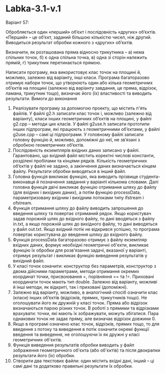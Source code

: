 # Labka-3.1-v.1

Варіант 57: 

Обробляється один «перший» об’єкт і послідовність «других» об’єктів. «Перший» – це об’єкт, заданий більшою кількістю чисел, ніж другий. Виводиться результат обробки кожного з «других» об’єктів. 

Визначити, як розташована пряма відносно трикутника – а) нема спільних точок, б) є одна спільна точка, в) одна зі сторін належить прямій, г) трикутник перетинається прямою. 

Написати програму, яка використовує клас точок на площині й, можливо, залежно від варіанту, інші класи. Програма багаторазово отримує набори точок, що утворюють один або кілька геометричних об’єктів на площині (залежно від варіанту завдання, це пряма, відрізок, ламана, трикутник тощо), визначає його (їх) властивості та виводить результати. 
Вимоги до виконання 
1.	Реалізувати програму за допомогою проекту, що містить п'ять файлів. У файлі g2.h записати клас точок і, можливо (залежно від варіанту), класи інших геометричних об’єктів на площині, у файлі g2.cpp – методи цих класів. У файлі g2use.h записати прототипи інших підпрограм, які працюють з геометричними об’єктами, у файлі g2use.cpp – самі ці підпрограми. У головному файлі записати головну функцію й, можливо, допоміжні до неї, не зв’язані з обробкою геометричних об’єктів. 
2.	Послідовність екземплярів вхідних даних записано у файлі. Гарантовано, що вхідний файл містить коректні числові константи, розділені пробілами та кінцями рядків. Кількість геометричних об’єктів у файлі не задано, а закінчення даних визначається кінцем файлу. Результати обробки виводяться в інший файл.
3.	Головна функція викликає функцію, яка виводить прізвище студента-виконавця й позначення завдання у варіанті кількома словами. Далі головна функція двічі викликає функцію отримання шляху до файлу (для вхідних і вихідних даних), а потім функцію processData, параметризовану вхідним і вихідним потоками типу ifstream і ofstream. 
4.	Функція отримання шляху до файлу виводить запрошення до введення шляху та повертає отриманий рядок. Якщо користувач задав порожній шлях до вхідного файлу, то дані вводяться з файлу in.txt, а якщо порожній шлях до вихідного файлу, то дані виводяться у файл out.txt. Якщо вхідний потік не відкрився успішно, то програма повертає користувача до введення шляху до вхідного файлу. 
5.	Функція processData багаторазово отримує з файлу екземпляр вхідних даних, формує необхідні геометричні об'єкти, викликає функцію їх обробки для розв'язання задачі, вказаної у варіанті, отримує результат і викликає функцію виведення результатів у вихідний файл. 
6.	У класі точок означити: конструктор без параметрів, конструктор з двома дійсними параметрами, методи отримання окремих координат точки, присвоювання =, порівняння == та !=. Приховані координати точок мають тип double. Залежно від варіанту, можливі й інші методи, як відкриті, так і приховані (допоміжні). 
7.	Залежно від варіанту, можливо, в аналогічний спосіб означити клас (класи) інших об’єктів (відрізків, прямих, трикутників тощо). Не оголошувати його як дружній у класі точок. Пряма або відрізок визначаються парою різних точок. В роботі з прямими та відрізками врахувати: точки, які мають їх зображувати, можуть збігатися. Пара однакових точок не задає пряму, але визначає відрізок довжини 0. 
8.	Якщо в програмі означено клас точок, відрізків, прямих тощо, то для введення з потоку та виведення в потік означити окремі функції введення та виведення, не оголошуючи їх як дружні у класі геометричних об'єктів. 
9.	Функція виведення результатів обробки виводить у файл зображення геометричного об'єкта (або об'єктів) та після двокрапки результати його (їх) обробки. 
10.	Створити два текстових файли: один містить вхідні дані, інший – ці самі дані та додатково правильні результати їх обробки. 

